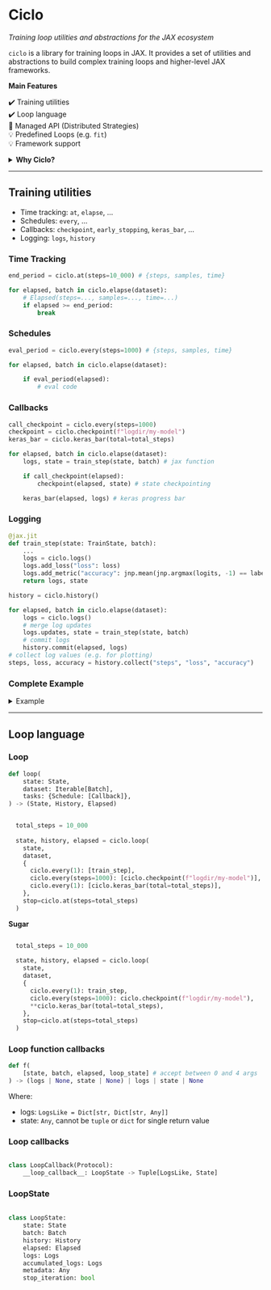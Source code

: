 # Ciclo
_Training loop utilities and abstractions for the JAX ecosystem_

`ciclo` is a library for training loops in JAX. It provides a set of utilities and abstractions to build complex training loops and higher-level JAX frameworks.

**Main Features**

✔️ Training utilities <br>
✔️ Loop language <br>
🧪 Managed API (Distributed Strategies) <br>
💡 Predefined Loops (e.g. `fit`) <br>
💡 Framework support <br>

<details><summary><b>Why Ciclo?</b></summary>

There is currently a disconnect between research code that often benefits from having complete control over the training loop, and higher-level frameworks like Elegy that provide user-friendly APIs but are limited in their expressiveness. `ciclo` aims to provide a minimal set of low-level training loop utilities and abstractions that compose into higher-level APIs. It proposes a bottom-up design allows users to choose their desired level of abstraction.

</details>

---
  
## Training utilities

* Time tracking: `at`, `elapse`, ...
* Schedules: `every`, ...
* Callbacks: `checkpoint`, `early_stopping`, `keras_bar`, ...
* Logging: `logs`, `history`


### Time Tracking

  
```python
end_period = ciclo.at(steps=10_000) # {steps, samples, time}

for elapsed, batch in ciclo.elapse(dataset):
    # Elapsed(steps=..., samples=..., time=...)
    if elapsed >= end_period:
        break
```

### Schedules

  
```python
eval_period = ciclo.every(steps=1000) # {steps, samples, time}

for elapsed, batch in ciclo.elapse(dataset):

    if eval_period(elapsed):
        # eval code
```


### Callbacks

  
```python
call_checkpoint = ciclo.every(steps=1000)
checkpoint = ciclo.checkpoint(f"logdir/my-model")
keras_bar = ciclo.keras_bar(total=total_steps)

for elapsed, batch in ciclo.elapse(dataset):
    logs, state = train_step(state, batch) # jax function

    if call_checkpoint(elapsed):
        checkpoint(elapsed, state) # state checkpointing

    keras_bar(elapsed, logs) # keras progress bar
```


### Logging

```python
@jax.jit
def train_step(state: TrainState, batch):
    ...
    logs = ciclo.logs()
    logs.add_loss("loss": loss)
    logs.add_metric("accuracy": jnp.mean(jnp.argmax(logits, -1) == labels))
    return logs, state
```
  
```python
history = ciclo.history()

for elapsed, batch in ciclo.elapse(dataset):
    logs = ciclo.logs()
    # merge log updates
    logs.updates, state = train_step(state, batch)
    # commit logs
    history.commit(elapsed, logs)
# collect log values (e.g. for plotting)
steps, loss, accuracy = history.collect("steps", "loss", "accuracy")
```


### Complete Example

<details><summary>Example</summary>

```python
@jax.jit
def train_step(state: TrainState, batch):
    ...
    logs = ciclo.logs()
    logs.add_metric("loss": loss)
    logs.add_metric("accuracy": jnp.mean(jnp.argmax(logits, -1) == labels))
    return logs, state

total_steps = 10_000
call_checkpoint = ciclo.every(steps=1000)
checkpoint = ciclo.checkpoint(f"logdir/my-model")
keras_bar = ciclo.keras_bar(total=total_steps)
end_period = ciclo.at(steps=total_steps)
history = ciclo.history()

for elapsed, batch in ciclo.elapse(dataset):
    logs = ciclo.logs()
    logs.updates, state = train_step(state, batch)
    
    if call_checkpoint(elapsed):
        checkpoint(elapsed, state)
    
    keras_bar(elapsed, logs)
    history.commit(elapsed, logs)
    if elapsed >= end_period:
        break

steps, loss, accuracy = history.collect("steps", "loss", "accuracy")
```

</details>

---

## Loop language
  
### Loop
```python
def loop(
    state: State,
    dataset: Iterable[Batch],
    tasks: {Schedule: [Callback]},
) -> (State, History, Elapsed)
```
  
```python

  total_steps = 10_000
  
  state, history, elapsed = ciclo.loop(
    state,
    dataset,
    {
      ciclo.every(1): [train_step],
      ciclo.every(steps=1000): [ciclo.checkpoint(f"logdir/my-model")],
      ciclo.every(1): [ciclo.keras_bar(total=total_steps)],
    },
    stop=ciclo.at(steps=total_steps)
  )
```
**Sugar**
```python

  total_steps = 10_000
  
  state, history, elapsed = ciclo.loop(
    state,
    dataset,
    {
      ciclo.every(1): train_step,
      ciclo.every(steps=1000): ciclo.checkpoint(f"logdir/my-model"),
      **ciclo.keras_bar(total=total_steps),
    },
    stop=ciclo.at(steps=total_steps)
  )
```

### Loop function callbacks
  
```python
def f(
    [state, batch, elapsed, loop_state] # accept between 0 and 4 args
) -> (logs | None, state | None) | logs | state | None
```
Where:

* logs: `LogsLike = Dict[str, Dict[str, Any]]`
* state: `Any`, cannot be `tuple` or `dict` for single return value


### Loop callbacks
  
```python

class LoopCallback(Protocol):
    __loop_callback__: LoopState -> Tuple[LogsLike, State]
```


### LoopState
  
```python
  
class LoopState:
    state: State
    batch: Batch
    history: History
    elapsed: Elapsed
    logs: Logs
    accumulated_logs: Logs
    metadata: Any
    stop_iteration: bool
  
```